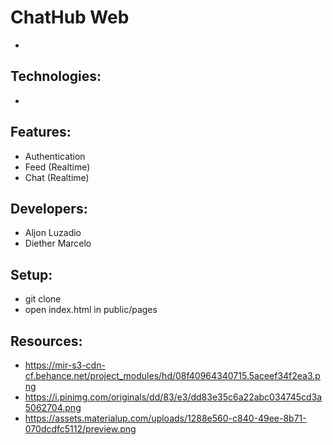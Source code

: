 # ChatHub Web
- 

## Technologies:
- 

## Features:
- Authentication 
- Feed (Realtime)
- Chat (Realtime)

## Developers:
- Aljon Luzadio
- Diether Marcelo

## Setup:
- git clone
- open index.html in public/pages

## Resources:
- https://mir-s3-cdn-cf.behance.net/project_modules/hd/08f40964340715.5aceef34f2ea3.png
- https://i.pinimg.com/originals/dd/83/e3/dd83e35c6a22abc034745cd3a5062704.png
- https://assets.materialup.com/uploads/1288e560-c840-49ee-8b71-070dcdfc5112/preview.png

